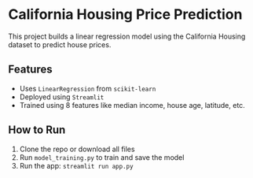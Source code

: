 # California Housing Price Prediction

This project builds a linear regression model using the California Housing dataset to predict house prices.

## Features
- Uses `LinearRegression` from `scikit-learn`
- Deployed using `Streamlit`
- Trained using 8 features like median income, house age, latitude, etc.

## How to Run
1. Clone the repo or download all files
2. Run `model_training.py` to train and save the model
3. Run the app: `streamlit run app.py`
